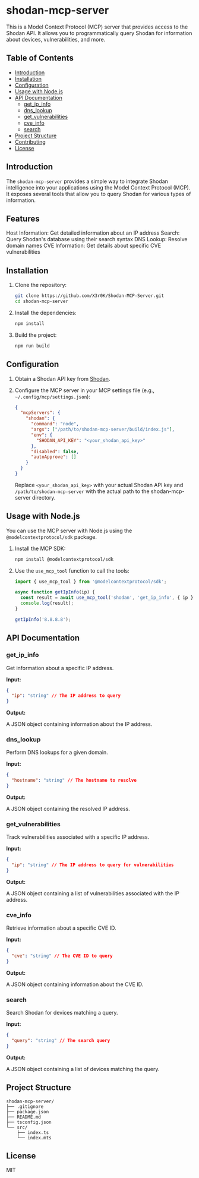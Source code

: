 # shodan-mcp-server

This is a Model Context Protocol (MCP) server that provides access to the Shodan API. It allows you to programmatically query Shodan for information about devices, vulnerabilities, and more.

## Table of Contents

- [Introduction](#introduction)
- [Installation](#installation)
- [Configuration](#configuration)
- [Usage with Node.js](#usage-with-nodejs)
- [API Documentation](#api-documentation)
  - [get_ip_info](#get_ip_info)
  - [dns_lookup](#dns_lookup)
  - [get_vulnerabilities](#get_vulnerabilities)
  - [cve_info](#cve_info)
  - [search](#search)
- [Project Structure](#project-structure)
- [Contributing](#contributing)
- [License](#license)

## Introduction

The `shodan-mcp-server` provides a simple way to integrate Shodan intelligence into your applications using the Model Context Protocol (MCP). It exposes several tools that allow you to query Shodan for various types of information.

## Features

Host Information: Get detailed information about an IP address
Search: Query Shodan's database using their search syntax
DNS Lookup: Resolve domain names
CVE Information: Get details about specific CVE vulnerabilities

## Installation

1.  Clone the repository:

    ```bash
    git clone https://github.com/X3r0K/Shodan-MCP-Server.git
    cd shodan-mcp-server
    ```

2.  Install the dependencies:

    ```bash
    npm install
    ```

3.  Build the project:

    ```bash
    npm run build
    ```

## Configuration

1.  Obtain a Shodan API key from [Shodan](https://account.shodan.io/).
2.  Configure the MCP server in your MCP settings file (e.g., `~/.config/mcp/settings.json`):

    ```json
    {
      "mcpServers": {
        "shodan": {
          "command": "node",
          "args": ["/path/to/shodan-mcp-server/build/index.js"],
          "env": {
            "SHODAN_API_KEY": "<your_shodan_api_key>"
          },
          "disabled": false,
          "autoApprove": []
        }
      }
    }
    ```

    Replace `<your_shodan_api_key>` with your actual Shodan API key and `/path/to/shodan-mcp-server` with the actual path to the shodan-mcp-server directory.

## Usage with Node.js

You can use the MCP server with Node.js using the `@modelcontextprotocol/sdk` package.

1.  Install the MCP SDK:

    ```bash
    npm install @modelcontextprotocol/sdk
    ```

2.  Use the `use_mcp_tool` function to call the tools:

    ```javascript
    import { use_mcp_tool } from '@modelcontextprotocol/sdk';

    async function getIpInfo(ip) {
      const result = await use_mcp_tool('shodan', 'get_ip_info', { ip });
      console.log(result);
    }

    getIpInfo('8.8.8.8');
    ```

## API Documentation

### get\_ip\_info

Get information about a specific IP address.

**Input:**

```json
{
  "ip": "string" // The IP address to query
}
```

**Output:**

A JSON object containing information about the IP address.

### dns\_lookup

Perform DNS lookups for a given domain.

**Input:**

```json
{
  "hostname": "string" // The hostname to resolve
}
```

**Output:**

A JSON object containing the resolved IP address.

### get\_vulnerabilities

Track vulnerabilities associated with a specific IP address.

**Input:**

```json
{
  "ip": "string" // The IP address to query for vulnerabilities
}
```

**Output:**

A JSON object containing a list of vulnerabilities associated with the IP address.

### cve\_info

Retrieve information about a specific CVE ID.

**Input:**

```json
{
  "cve": "string" // The CVE ID to query
}
```

**Output:**

A JSON object containing information about the CVE ID.

### search

Search Shodan for devices matching a query.

**Input:**

```json
{
  "query": "string" // The search query
}
```

**Output:**

A JSON object containing a list of devices matching the query.

## Project Structure

```
shodan-mcp-server/
├── .gitignore
├── package.json
├── README.md
├── tsconfig.json
└── src/
    ├── index.ts
    └── index.mts
```

## License

MIT
